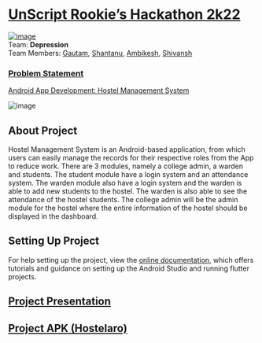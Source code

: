 # [UnScript Rookie’s Hackathon 2k22](https://unscript-rookies.netlify.app/)
[![image](https://user-images.githubusercontent.com/76626284/150655704-2a18d777-c805-46e1-bcb9-87c4e3dffb24.png)](https://unscript-rookies.netlify.app/)<br />
Team: **Depression** <br />
Team Members: [Gautam](https://github.com/Darkknight131714), [Shantanu](https://github.com/underoot-iota), [Ambikesh](https://github.com/AmbikeshArman), [Shivansh](https://github.com/shivansh2741)

### <ins>Problem Statement</ins>
[Android App Development: Hostel Management System](https://drive.google.com/file/d/1jsXJSSJldK6UWoy37u19vieMMOC6ZcoR/view?usp=sharing)

![image](https://user-images.githubusercontent.com/76626284/150656138-05fc8ab1-e67b-4666-b90c-58baed733f3e.png)

## About Project
Hostel Management System is an Android-based application, from which users can easily manage the records for their respective roles from the App to reduce work. There are 3 modules, namely a college admin, a warden and students. The student module have a login system and an attendance system. The warden module also have a login system and the warden is able to add new students to the hostel. The warden is also able to see the attendance of the hostel students. The college admin will be the admin module for the hostel where the entire information of the hostel should be displayed in the dashboard.


## Setting Up Project
For help setting up the project, view the [online documentation](https://developer.android.com/studio/intro), which offers tutorials and guidance on setting up the Android Studio and running flutter projects.


## [Project Presentation](https://docs.google.com/presentation/d/1jpCOazm9evDQQ7KcCcttwHoPv49AYcgrYGoRxHKqPZs/edit?usp=sharing)


## [Project APK (Hostelaro)](https://drive.google.com/file/d/1FLJPIrTpGOttUg8eTsEG9iBOU55sD9oc/view?usp=sharing)
